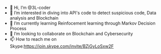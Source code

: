 - 👋 Hi, I’m @3L-coder
- 👀 I’m interested in diving into API's code to detect suspicious code, Data analysis and Blockchain 
- 🌱 I’m currently learning Reinfocement learning through Markov Decision Process
- 💞️ I’m looking to collaborate on Blockchain and Cybersecurity 
- 📫 How to reach me on Skype:https://join.skype.com/invite/BZjGyLoSxw2F

<!---
3L-coder/3L-coder is a ✨ special ✨ repository because its `README.md` (this file) appears on your GitHub profile.
You can click the Preview link to take a look at your changes.
--->
